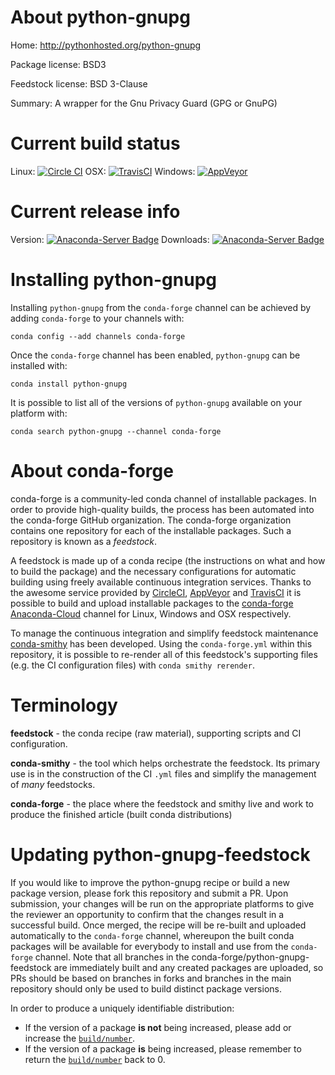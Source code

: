 About python-gnupg
==================

Home: http://pythonhosted.org/python-gnupg

Package license: BSD3

Feedstock license: BSD 3-Clause

Summary: A wrapper for the Gnu Privacy Guard (GPG or GnuPG)



Current build status
====================

Linux: [![Circle CI](https://circleci.com/gh/conda-forge/python-gnupg-feedstock.svg?style=shield)](https://circleci.com/gh/conda-forge/python-gnupg-feedstock)
OSX: [![TravisCI](https://travis-ci.org/conda-forge/python-gnupg-feedstock.svg?branch=master)](https://travis-ci.org/conda-forge/python-gnupg-feedstock)
Windows: [![AppVeyor](https://ci.appveyor.com/api/projects/status/github/conda-forge/python-gnupg-feedstock?svg=True)](https://ci.appveyor.com/project/conda-forge/python-gnupg-feedstock/branch/master)

Current release info
====================
Version: [![Anaconda-Server Badge](https://anaconda.org/conda-forge/python-gnupg/badges/version.svg)](https://anaconda.org/conda-forge/python-gnupg)
Downloads: [![Anaconda-Server Badge](https://anaconda.org/conda-forge/python-gnupg/badges/downloads.svg)](https://anaconda.org/conda-forge/python-gnupg)

Installing python-gnupg
=======================

Installing `python-gnupg` from the `conda-forge` channel can be achieved by adding `conda-forge` to your channels with:

```
conda config --add channels conda-forge
```

Once the `conda-forge` channel has been enabled, `python-gnupg` can be installed with:

```
conda install python-gnupg
```

It is possible to list all of the versions of `python-gnupg` available on your platform with:

```
conda search python-gnupg --channel conda-forge
```


About conda-forge
=================

conda-forge is a community-led conda channel of installable packages.
In order to provide high-quality builds, the process has been automated into the
conda-forge GitHub organization. The conda-forge organization contains one repository
for each of the installable packages. Such a repository is known as a *feedstock*.

A feedstock is made up of a conda recipe (the instructions on what and how to build
the package) and the necessary configurations for automatic building using freely
available continuous integration services. Thanks to the awesome service provided by
[CircleCI](https://circleci.com/), [AppVeyor](http://www.appveyor.com/)
and [TravisCI](https://travis-ci.org/) it is possible to build and upload installable
packages to the [conda-forge](https://anaconda.org/conda-forge)
[Anaconda-Cloud](http://docs.anaconda.org/) channel for Linux, Windows and OSX respectively.

To manage the continuous integration and simplify feedstock maintenance
[conda-smithy](http://github.com/conda-forge/conda-smithy) has been developed.
Using the ``conda-forge.yml`` within this repository, it is possible to re-render all of
this feedstock's supporting files (e.g. the CI configuration files) with ``conda smithy rerender``.


Terminology
===========

**feedstock** - the conda recipe (raw material), supporting scripts and CI configuration.

**conda-smithy** - the tool which helps orchestrate the feedstock.
                   Its primary use is in the construction of the CI ``.yml`` files
                   and simplify the management of *many* feedstocks.

**conda-forge** - the place where the feedstock and smithy live and work to
                  produce the finished article (built conda distributions)


Updating python-gnupg-feedstock
===============================

If you would like to improve the python-gnupg recipe or build a new
package version, please fork this repository and submit a PR. Upon submission,
your changes will be run on the appropriate platforms to give the reviewer an
opportunity to confirm that the changes result in a successful build. Once
merged, the recipe will be re-built and uploaded automatically to the
`conda-forge` channel, whereupon the built conda packages will be available for
everybody to install and use from the `conda-forge` channel.
Note that all branches in the conda-forge/python-gnupg-feedstock are
immediately built and any created packages are uploaded, so PRs should be based
on branches in forks and branches in the main repository should only be used to
build distinct package versions.

In order to produce a uniquely identifiable distribution:
 * If the version of a package **is not** being increased, please add or increase
   the [``build/number``](http://conda.pydata.org/docs/building/meta-yaml.html#build-number-and-string).
 * If the version of a package **is** being increased, please remember to return
   the [``build/number``](http://conda.pydata.org/docs/building/meta-yaml.html#build-number-and-string)
   back to 0.
